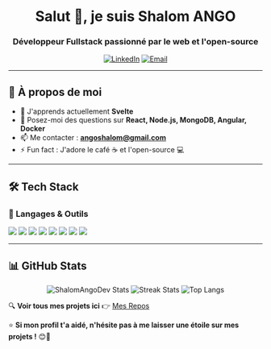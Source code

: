 <h1 align="center">Salut 👋, je suis Shalom ANGO</h1>
<h3 align="center">Développeur Fullstack passionné par le web et l'open-source</h3>

<p align="center">
  <a href="https://www.linkedin.com/in/shalom-ango-7b3015198/"><img src="https://img.shields.io/badge/LinkedIn-Connect-blue?style=for-the-badge&logo=linkedin" alt="LinkedIn"></a>
  <a href="mailto:angoshalom@gmail.com"><img src="https://img.shields.io/badge/Email-Contact-red?style=for-the-badge&logo=gmail" alt="Email"></a>
</p>

---

## 🚀 À propos de moi

- 🌱 J'apprends actuellement **Svelte**
- 💬 Posez-moi des questions sur **React, Node.js, MongoDB, Angular, Docker**
- 📫 Me contacter : **[angoshalom@gmail.com](mailto:angoshalom@gmail.com)**
- ⚡ Fun fact : J'adore le café ☕ et l'open-source 💻

---

## 🛠️ Tech Stack

### 🚀 Langages & Outils
<p align="left">
  <img src="https://img.shields.io/badge/JavaScript-F7DF1E?style=for-the-badge&logo=javascript&logoColor=black"/>
  <img src="https://img.shields.io/badge/TypeScript-007ACC?style=for-the-badge&logo=typescript&logoColor=white"/>
  <img src="https://img.shields.io/badge/React-61DAFB?style=for-the-badge&logo=react&logoColor=black"/>
  <img src="https://img.shields.io/badge/Node.js-339933?style=for-the-badge&logo=node.js&logoColor=white"/>
  <img src="https://img.shields.io/badge/Express.js-000000?style=for-the-badge&logo=express&logoColor=white"/>
  <img src="https://img.shields.io/badge/TailwindCSS-38B2AC?style=for-the-badge&logo=tailwind-css&logoColor=white"/>
  <img src="https://img.shields.io/badge/MongoDB-47A248?style=for-the-badge&logo=mongodb&logoColor=white"/>
  <img src="https://img.shields.io/badge/Git-F05032?style=for-the-badge&logo=git&logoColor=white"/>
</p>

---

## 📊 GitHub Stats

<p align="center">
  <img src="https://github-readme-stats.vercel.app/api?username=ShalomAngoDev&show_icons=true&theme=radical" alt="ShalomAngoDev Stats"/>
  <img src="https://github-readme-streak-stats.herokuapp.com/?user=ShalomAngoDev&theme=radical" alt="Streak Stats"/>
  <img src="https://github-readme-stats.vercel.app/api/top-langs/?username=ShalomAngoDev&layout=compact&theme=radical" alt="Top Langs"/>
</p>


🔍 **Voir tous mes projets ici** 👉 [Mes Repos](https://github.com/ShalomAngoDev?tab=repositories)


⭐️ **Si mon profil t'a aidé, n'hésite pas à me laisser une étoile sur mes projets !** 😊🚀  
